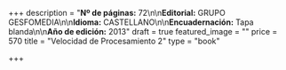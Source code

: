 +++
description = "**Nº de páginas:** 72\n\n**Editorial:** GRUPO GESFOMEDIA\n\n**Idioma:** CASTELLANO\n\n**Encuadernación:** Tapa blanda\n\n**Año de edición:** 2013"
draft = true
featured_image = ""
price = 570
title = "Velocidad de Procesamiento 2"
type = "book"

+++
